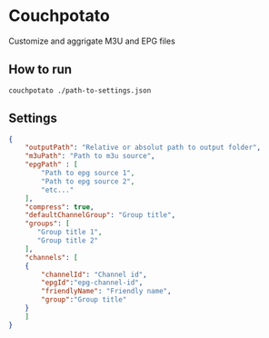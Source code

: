# Couchpotato
Customize and aggrigate M3U and EPG files

## How to run
```
couchpotato ./path-to-settings.json
```

## Settings
```json
{
    "outputPath": "Relative or absolut path to output folder",
    "m3uPath": "Path to m3u source",
    "epgPath" : [
        "Path to epg source 1",
        "Path to epg source 2",
        "etc..."
    ],
    "compress": true,
    "defaultChannelGroup": "Group title",
    "groups": [
       "Group title 1",
       "Group title 2"
    ],
    "channels": [
    {
        "channelId": "Channel id",
        "epgId":"epg-channel-id",
        "friendlyName": "Friendly name",
        "group":"Group title"
    }
    ]
}
```